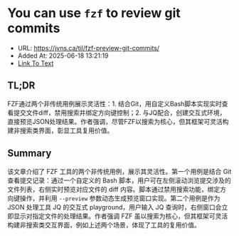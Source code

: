 # You can use `fzf` to review git commits
- URL: https://jvns.ca/til/fzf-preview-git-commits/
- Added At: 2025-06-18 13:21:19
- [Link To Text](2025-06-18-you-can-use-`fzf`-to-review-git-commits_raw.md)

## TL;DR


FZF通过两个非传统用例展示灵活性：1. 结合Git，用自定义Bash脚本实现实时查看提交文件diff，禁用搜索并绑定方向键控制；2. 与JQ配合，创建交互式环境，直接预览JSON处理结果。作者强调，尽管FZF以搜索为核心，但其框架可灵活构建非搜索类界面，彰显工具复用价值。

## Summary


该文章介绍了 FZF 工具的两个非传统用例，展示其灵活性。第一个用例是结合 Git 查看提交记录：通过一个自定义的 Bash 脚本，用户可在左侧滚动浏览提交涉及的文件列表，右侧实时预览对应文件的 diff 内容。脚本通过禁用搜索功能，绑定方向键操作，并利用 `--preview` 参数动态生成预览窗口实现。第二个用例是作为 JSON 处理工具 JQ 的交互式 playground，用户输入 JQ 查询时，右侧窗口会立即显示对指定文件的处理结果。作者强调 FZF 虽以搜索为核心，但其框架可灵活构建非搜索类交互界面，例如上述两个场景，体现了工具的复用价值。
